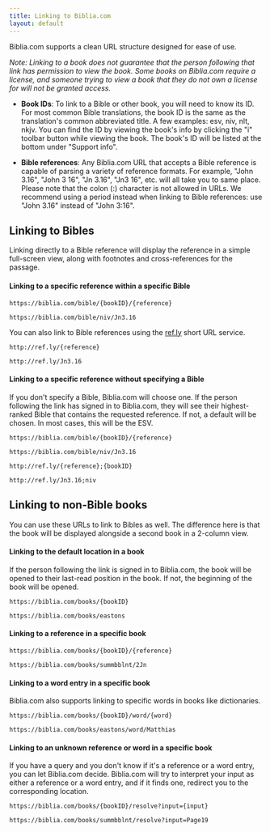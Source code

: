 ```yaml
---
title: Linking to Biblia.com
layout: default
---
```


Biblia.com supports a clean URL structure designed for ease of use.

*Note: Linking to a book does not guarantee that the person following that link has permission to view the book. Some books on Biblia.com require a license, and someone trying to view a book that they do not own a license for will not be granted access.*

* **Book IDs**: To link to a Bible or other book, you will need to know its ID. For most common Bible translations, the book ID is the same as the translation's common abbreviated title. A few examples: esv, niv, nlt, nkjv. You can find the ID by viewing the book's info by clicking the "i" toolbar button while viewing the book. The book's ID will be listed at the bottom under "Support info".

* **Bible references**: Any Biblia.com URL that accepts a Bible reference is capable of parsing a variety of reference formats. For example, "John 3.16", "John 3 16", "Jn 3.16", "Jn3 16", etc. will all take you to same place. Please note that the colon (:) character is not allowed in URLs. We recommend using a period instead when linking to Bible references: use "John 3.16" instead of "John 3:16".

## Linking to Bibles

Linking directly to a Bible reference will display the reference in a simple full-screen view, along with footnotes and cross-references for the passage.

#### Linking to a specific reference within a specific Bible

```
https://biblia.com/bible/{bookID}/{reference}

https://biblia.com/bible/niv/Jn3.16
```

You can also link to Bible references using the [ref.ly](http://ref.ly) short URL service.

```
http://ref.ly/{reference}

http://ref.ly/Jn3.16
```

#### Linking to a specific reference without specifying a Bible

If you don't specify a Bible, Biblia.com will choose one. If the person following the link has signed in to Biblia.com, they will see their highest-ranked Bible that contains the requested reference. If not, a default will be chosen. In most cases, this will be the ESV.

```
https://biblia.com/bible/{bookID}/{reference}

https://biblia.com/bible/niv/Jn3.16

http://ref.ly/{reference};{bookID}

http://ref.ly/Jn3.16;niv
```

## Linking to non-Bible books

You can use these URLs to link to Bibles as well. The difference here is that the book will be displayed alongside a second book in a 2-column view.

#### Linking to the default location in a book

If the person following the link is signed in to Biblia.com, the book will be opened to their last-read position in the book. If not, the beginning of the book will be opened.

```
https://biblia.com/books/{bookID}

https://biblia.com/books/eastons
```

#### Linking to a reference in a specific book

```
https://biblia.com/books/{bookID}/{reference}

https://biblia.com/books/summbblnt/2Jn
```

#### Linking to a word entry in a specific book

Biblia.com also supports linking to specific words in books like dictionaries.

```
https://biblia.com/books/{bookID}/word/{word}

https://biblia.com/books/eastons/word/Matthias
```

#### Linking to an unknown reference or word in a specific book

If you have a query and you don't know if it's a reference or a word entry, you can let Biblia.com decide. Biblia.com will try to interpret your input as either a reference or a word entry, and if it finds one, redirect you to the corresponding location.

```
https://biblia.com/books/{bookID}/resolve?input={input}

https://biblia.com/books/summbblnt/resolve?input=Page19
```
